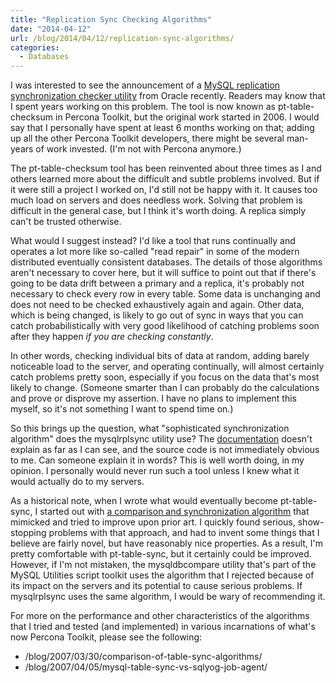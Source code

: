 ```yaml
---
title: "Replication Sync Checking Algorithms"
date: "2014-04-12"
url: /blog/2014/04/12/replication-sync-algorithms/
categories:
  - Databases
---
```


I was interested to see the announcement of a [MySQL replication synchronization
checker utility](http://utilsmysql.blogspot.com/2014/04/new-mysql-utility-replication.html) from Oracle recently. Readers may know that I spent years
working on this problem. The tool is now known as pt-table-checksum in Percona
Toolkit, but the original work started in 2006. I would say that I personally
have spent at least 6 months working on that; adding up all the other Percona
Toolkit developers, there might be several man-years of work invested. (I'm
not with Percona anymore.)

The pt-table-checksum tool has been reinvented about three times as I and others
learned more about the difficult and subtle problems involved. But if
it were still a project I worked on, I'd still not be happy with it. It causes
too much load on servers and does needless work. Solving that problem is
difficult in the general case, but I think it's worth doing. A replica simply
can't be trusted otherwise.

What would I suggest instead? I'd like a tool that runs continually and operates
a lot more like so-called "read repair" in some of the modern distributed
eventually consistent databases.  The details of those algorithms aren't
necessary to cover here, but it will suffice to point out that if there's going
to be data drift between a primary and a replica, it's probably not necessary to
check every row in every table.  Some data is unchanging and does not need to be
checked exhaustively again and again. Other data, which is being changed, is
likely to go out of sync in ways that you can catch probabilistically with very
good likelihood of catching problems soon after they happen *if you are checking
constantly*.

In other words, checking individual bits of data at random, adding barely
noticeable load to the server, and operating continually, will almost certainly
catch problems pretty soon, especially if you focus on the data that's most
likely to change. (Someone smarter than I can probably do the calculations and
prove or disprove my assertion. I have no plans to implement this myself, so
it's not something I want to spend time on.)

So this brings up the question, what "sophisticated synchronization algorithm"
does the mysqlrplsync utility use? The [documentation](http://dev.mysql.com/doc/mysql-utilities/1.4/en/mysqlrplsync.html) doesn't explain as far as I
can see, and the source code is not immediately obvious to me. Can someone
explain it in words?  This is well worth doing, in my opinion. I personally
would never run such a tool unless I knew what it would actually do to my
servers.

As a historical note, when I wrote what would eventually become pt-table-sync, I
started out with [a comparison and synchronization algorithm](/blog/2007/03/05/an-algorithm-to-find-and-resolve-data-differences-between-mysql-tables/) that mimicked and
tried to improve upon prior art. I quickly found serious, show-stopping problems
with that approach, and had to invent some things that I believe are fairly
novel, but have reasonably nice properties. As a result, I'm pretty comfortable
with pt-table-sync, but it certainly could be improved. However, if I'm not
mistaken, the mysqldbcompare utility that's part of the MySQL Utilities script
toolkit uses the algorithm that I rejected because of its impact on the servers
and its potential to cause serious problems. If mysqlrplsync uses the same
algorithm, I would be wary of recommending it.

For more on the performance and other characteristics of the algorithms that I
tried and tested (and implemented) in various incarnations of what's now Percona
Toolkit, please see the following:

* /blog/2007/03/30/comparison-of-table-sync-algorithms/
* /blog/2007/04/05/mysql-table-sync-vs-sqlyog-job-agent/


